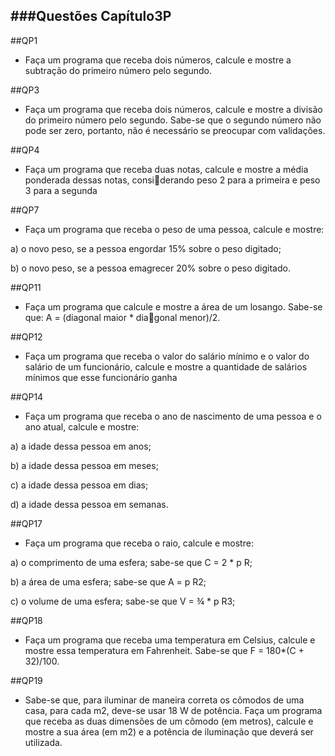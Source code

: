 ###Questões Capítulo3P
-

##QP1
- Faça um programa que receba dois números, calcule e mostre a subtração do primeiro número pelo 
segundo.

##QP3
- Faça um programa que receba dois números, calcule e mostre a divisão do primeiro número pelo 
segundo. Sabe-se que o segundo número não pode ser zero, portanto, não é necessário se preocupar 
com validações.

##QP4
- Faça um programa que receba duas notas, calcule e mostre a média ponderada dessas notas, considerando peso 2 para a primeira e peso 3 para a segunda

##QP7
- Faça um programa que receba o peso de uma pessoa, calcule e mostre:
  
a) o novo peso, se a pessoa engordar 15% sobre o peso digitado;

b) o novo peso, se a pessoa emagrecer 20% sobre o peso digitado.

##QP11
- Faça um programa que calcule e mostre a área de um losango. Sabe-se que: A = (diagonal maior * diagonal menor)/2.

##QP12
- Faça um programa que receba o valor do salário mínimo e o valor do salário de um funcionário, calcule 
e mostre a quantidade de salários mínimos que esse funcionário ganha

##QP14
- Faça um programa que receba o ano de nascimento de uma pessoa e o ano atual, calcule e mostre:
  
a) a idade dessa pessoa em anos;

b) a idade dessa pessoa em meses; 

c) a idade dessa pessoa em dias; 

d) a idade dessa pessoa em semanas. 

##QP17
- Faça um programa que receba o raio, calcule e mostre:
  
a) o comprimento de uma esfera; sabe-se que C = 2 * p R;

b) a área de uma esfera; sabe-se que A = p R2;

c) o volume de uma esfera; sabe-se que V = ¾ * p R3;

##QP18
- Faça um programa que receba uma temperatura em Celsius, calcule e mostre essa temperatura em 
Fahrenheit. Sabe-se que F = 180*(C + 32)/100.

##QP19
- Sabe-se que, para iluminar de maneira correta os cômodos de uma casa, para cada m2, deve-se usar 18 W 
de potência. Faça um programa que receba as duas dimensões de um cômodo (em metros), calcule e mostre 
a sua área (em m2) e a potência de iluminação que deverá ser utilizada.


